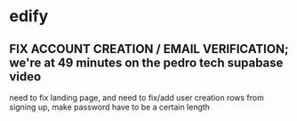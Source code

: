 # edify

## FIX ACCOUNT CREATION / EMAIL VERIFICATION; we're at 49 minutes on the pedro tech supabase video
need to fix landing page, and need to fix/add user creation rows from signing up,
make password have to be a certain length